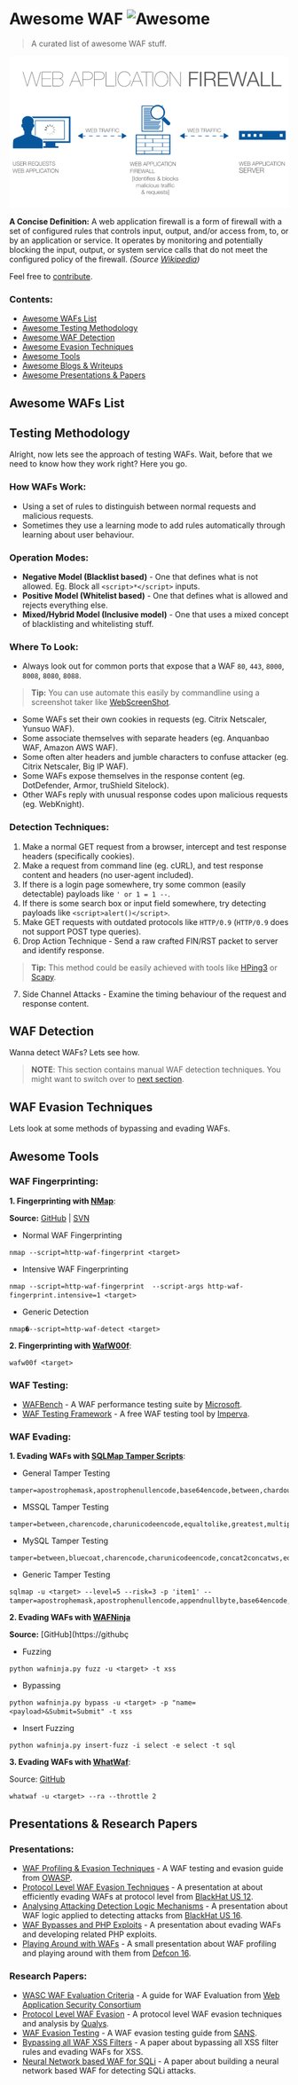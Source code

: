 # Awesome WAF ![Awesome](https://camo.githubusercontent.com/13c4e50d88df7178ae1882a203ed57b641674f94/68747470733a2f2f63646e2e7261776769742e636f6d2f73696e647265736f726875732f617765736f6d652f643733303566333864323966656437386661383536353265336136336531353464643865383832392f6d656469612f62616467652e737667 "Awesome")
> A curated list of awesome WAF stuff. 

![Main Logo](images/how-wafs-work.png 'How wafs work')

__A Concise Definition:__ A web application firewall is a form of firewall with a set of configured rules that controls input, output, and/or access from, to, or by an application or service. It operates by monitoring and potentially blocking the input, output, or system service calls that do not meet the configured policy of the firewall. *(Source [Wikipedia](https://en.wikipedia.org/wiki/Application_firewall))*

Feel free to [contribute]().

### Contents:
- [Awesome WAFs List](#awesome-waf-list)
- [Awesome Testing Methodology](#testing-methodology)
- [Awesome WAF Detection](#)
- [Awesome Evasion Techniques]()
- [Awesome Tools](#awesome-tools)
- [Awesome Blogs & Writeups](#blogs-and-writeups)
- [Awesome Presentations & Papers](#presentations--research-papers)

## Awesome WAFs List

## Testing Methodology
Alright, now lets see the approach of testing WAFs. Wait, before that we need to know how they work right? Here you go.

### How WAFs Work:
- Using a set of rules to distinguish between normal requests and malicious requests.
- Sometimes they use a learning mode to add rules automatically through learning about user behaviour.

### Operation Modes:
- __Negative Model (Blacklist based)__ - 
One that defines what is not allowed. Eg. Block all `<script>*</script>` inputs.
- __Positive Model (Whitelist based)__ - 
One that defines what is allowed and rejects everything else.
- __Mixed/Hybrid Model (Inclusive model)__ -
One that uses a mixed concept of blacklisting and whitelisting stuff.

### Where To Look:
- Always look out for common ports that expose that a WAF `80`, `443`, `8000`, `8008`, `8080`, `8088`.
> __Tip:__ You can use automate this easily by commandline using a screenshot taker like [WebScreenShot](https://github.com/maaaaz/webscreenshot).
- Some WAFs set their own cookies in requests (eg. Citrix Netscaler, Yunsuo WAF).
- Some associate themselves with separate headers (eg. Anquanbao WAF, Amazon AWS WAF). 
- Some often alter headers and jumble characters to confuse attacker (eg. Citrix Netscaler, Big IP WAF).
- Some WAFs expose themselves in the response content (eg. DotDefender, Armor, truShield Sitelock).
- Other WAFs reply with unusual response codes upon malicious requests (eg. WebKnight).

### Detection Techniques:
1. Make a normal GET request from a browser, intercept and test response headers (specifically cookies).
2. Make a request from command line (eg. cURL), and test response content and headers (no user-agent included).
3. If there is a login page somewhere, try some common (easily detectable) payloads like `' or 1 = 1 --`.
4. If there is some search box or input field somewhere, try detecting payloads like `<script>alert()</script>`.
5. Make GET requests with outdated protocols like `HTTP/0.9` (`HTTP/0.9` does not support POST type queries).
6. Drop Action Technique - Send a raw crafted FIN/RST packet to server and identify response.
> __Tip:__ This method could be easily achieved with tools like [HPing3](http://www.hping.org) or [Scapy](https://scapy.net).
7. Side Channel Attacks - Examine the timing behaviour of the request and response content. 

## WAF Detection
Wanna detect WAFs? Lets see how.
> __NOTE__: This section contains manual WAF detection techniques. You might want to switch over to [next section](#awesome-tools). 

## WAF Evasion Techniques
Lets look at some methods of bypassing and evading WAFs.

## Awesome Tools
### WAF Fingerprinting:
__1. Fingerprinting with [NMap](https://nmap.org)__:

__Source:__ [GitHub](https://github.com/nmap/nmap) | [SVN](http://svn.nmap.org)
- Normal WAF Fingerprinting
```
nmap --script=http-waf-fingerprint <target>
```
- Intensive WAF Fingerprinting
```
nmap --script=http-waf-fingerprint  --script-args http-waf-fingerprint.intensive=1 <target>
```
- Generic Detection
```	
nmap�--script=http-waf-detect <target>
```

__2. Fingerprinting with [WafW00f](https://github.com/EnableSecurity/wafw00f)__:
```
wafw00f <target>
```

### WAF Testing:
- [WAFBench](https://github.com/microsoft/wafbench) - A WAF performance testing suite by [Microsoft](https://github.com/microsoft).
- [WAF Testing Framework](https://www.imperva.com/lg/lgw_trial.asp?pid=483) - A free WAF testing tool by [Imperva](https://imperva.com).

### WAF Evading:
__1. Evading WAFs with [SQLMap Tamper Scripts](https://medium.com/@drag0n/sqlmap-tamper-scripts-sql-injection-and-waf-bypass-c5a3f5764cb3)__:
- General Tamper Testing
```
tamper=apostrophemask,apostrophenullencode,base64encode,between,chardoubleencode,charencode,charunicodeencode,equaltolike,greatest,ifnull2ifisnull,multiplespaces,nonrecursivereplacement,percentage,randomcase,securesphere,space2comment,space2plus,space2randomblank,unionalltounion,unmagicquotes
```
- MSSQL Tamper Testing
```
tamper=between,charencode,charunicodeencode,equaltolike,greatest,multiplespaces,nonrecursivereplacement,percentage,randomcase,securesphere,sp_password,space2comment,space2dash,space2mssqlblank,space2mysqldash,space2plus,space2randomblank,unionalltounion,unmagicquotes
```
- MySQL Tamper Testing
```
tamper=between,bluecoat,charencode,charunicodeencode,concat2concatws,equaltolike,greatest,halfversionedmorekeywords,ifnull2ifisnull,modsecurityversioned,modsecurityzeroversioned,multiplespaces,nonrecursivereplacement,percentage,randomcase,securesphere,space2comment,space2hash,space2morehash,space2mysqldash,space2plus,space2randomblank,unionalltounion,unmagicquotes,versionedkeywords,versionedmorekeywords,xforwardedfor
``` 
- Generic Tamper Testing 
```
sqlmap -u <target> --level=5 --risk=3 -p 'item1' --tamper=apostrophemask,apostrophenullencode,appendnullbyte,base64encode,between,bluecoat,chardoubleencode,charencode,charunicodeencode,concat2concatws,equaltolike,greatest,halfversionedmorekeywords,ifnull2ifisnull,modsecurityversioned,modsecurityzeroversioned,multiplespaces,nonrecursivereplacement,percentage,randomcase,randomcomments,securesphere,space2comment,space2dash,space2hash,space2morehash,space2mssqlblank,space2mssqlhash,space2mysqlblank,space2mysqldash,space2plus,space2randomblank,sp_password,unionalltounion,unmagicquotes,versionedkeywords,versionedmorekeywords
```

__2. Evading WAFs with [WAFNinja](https://waf.ninja/)__

__Source:__ [GitHub](https://githubç
- Fuzzing
```
python wafninja.py fuzz -u <target> -t xss
```
- Bypassing
```
python wafninja.py bypass -u <target> -p "name=<payload>&Submit=Submit" -t xss
```
- Insert Fuzzing
```
python wafninja.py insert-fuzz -i select -e select -t sql
```

__3. Evading WAFs with [WhatWaf](https://github.com/ekultek/whatwaf)__:

Source: [GitHub](https://github.com/ekultek/whatwaf)
```
whatwaf -u <target> --ra --throttle 2
```

## Presentations & Research Papers
### Presentations:
- [WAF Profiling & Evasion Techniques](presentations/OWASP%20WAF%20Profiling%20&%20Evasion.pdf) - A WAF testing and evasion guide from [OWASP](https://www.owasp.org).
- [Protocol Level WAF Evasion Techniques](presentations/BlackHat%20US%2012%20-%20Protocol%20Level%20WAF%20Evasion%20(Slides).pdf) - A presentation at about efficiently evading WAFs at protocol level from [BlackHat US 12](https://www.blackhat.com/html/bh-us-12/).
- [Analysing Attacking Detection Logic Mechanisms](presentations/BlackHat%20US%2016%20-%20Analysis%20of%20Attack%20Detection%20Logic.pdf) - A presentation about WAF logic applied to detecting attacks from [BlackHat US 16](https://www.blackhat.com/html/bh-us-16/).
- [WAF Bypasses and PHP Exploits](presentations/WAF%20Bypasses%20and%20PHP%20Exploits%20(Slides).pdf) - A presentation about evading WAFs and developing related PHP exploits.
- [Playing Around with WAFs](presentations/Playing%20Around%20with%20WAFs.pdf) - A small presentation about WAF profiling and playing around with them from [Defcon 16](http://www.defcon.org/html/defcon-16/dc-16-post.html).

### Research Papers:
- [WASC WAF Evaluation Criteria](papers/WASC%20WAF%20Evaluation%20Criteria.pdf) - A guide for WAF Evaluation from [Web Application Security Consortium](http://www.webappsec.org)
- [Protocol Level WAF Evasion](papers/Qualys%20Guide%20-%20Protocol-Level%20WAF%20Evasion.pdf) - A protocol level WAF evasion techniques and analysis by [Qualys](https://www.qualys.com).
- [WAF Evasion Testing](papers/SANS%20Guide%20-%20WAF%20Evasion%20Testing.pdf) - A WAF evasion testing guide from [SANS](https://www.sans.org).
- [Bypassing all WAF XSS Filters](papers/Evading%20All%20Web-Application%20Firewalls%20XSS%20Filters.pdf) - A paper about bypassing all XSS filter rules and evading WAFs for XSS. 
- [Neural Network based WAF for SQLi](papers/Artificial%20Neural%20Network%20based%20WAF%20for%20SQL%20Injection) - A paper about building a neural network based WAF for detecting SQLi attacks.